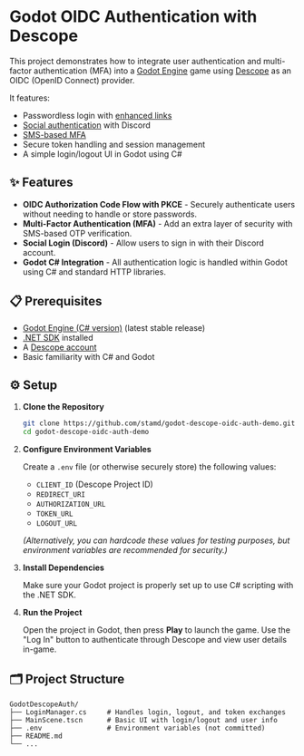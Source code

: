 # Godot OIDC Authentication with Descope

This project demonstrates how to integrate user authentication and multi-factor authentication (MFA) into a [Godot Engine](https://godotengine.org/) game using [Descope](https://www.descope.com/) as an OIDC (OpenID Connect) provider.

It features:

- Passwordless login with [enhanced links](https://docs.descope.com/auth-methods/enchanted-link/with-sdks/backend)
- [Social authentication](https://www.descope.com/learn/post/social-login) with Discord
- [SMS-based MFA](https://www.descope.com/learn/post/sms-authentication)
- Secure token handling and session management
- A simple login/logout UI in Godot using C#

## ✨ Features

- **OIDC Authorization Code Flow with PKCE** - Securely authenticate users without needing to handle or store passwords.
- **Multi-Factor Authentication (MFA)** - Add an extra layer of security with SMS-based OTP verification.
- **Social Login (Discord)** - Allow users to sign in with their Discord account.
- **Godot C# Integration** - All authentication logic is handled within Godot using C# and standard HTTP libraries.

## 📋 Prerequisites

- [Godot Engine (C# version)](https://godotengine.org/) (latest stable release)
- [.NET SDK](https://dotnet.microsoft.com/en-us/download) installed
- A [Descope account](https://www.descope.com/sign-up)
- Basic familiarity with C# and Godot

## ⚙️ Setup

1. **Clone the Repository**

   ```bash
   git clone https://github.com/stamd/godot-descope-oidc-auth-demo.git
   cd godot-descope-oidc-auth-demo
   ```

2. **Configure Environment Variables**

   Create a `.env` file (or otherwise securely store) the following values:

   - `CLIENT_ID` (Descope Project ID)
   - `REDIRECT_URI`
   - `AUTHORIZATION_URL`
   - `TOKEN_URL`
   - `LOGOUT_URL`

   *(Alternatively, you can hardcode these values for testing purposes, but environment variables are recommended for security.)*

3. **Install Dependencies**

   Make sure your Godot project is properly set up to use C# scripting with the .NET SDK.

4. **Run the Project**

   Open the project in Godot, then press **Play** to launch the game.
    Use the "Log In" button to authenticate through Descope and view user details in-game.

## 🗂️ Project Structure

```plaintext
GodotDescopeAuth/
├── LoginManager.cs     # Handles login, logout, and token exchanges
├── MainScene.tscn      # Basic UI with login/logout and user info
├── .env                # Environment variables (not committed)
├── README.md
└── ...
```